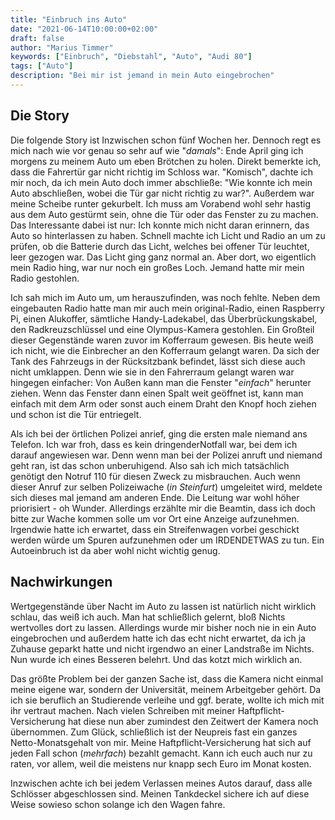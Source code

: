 ```yaml
---
title: "Einbruch ins Auto"
date: "2021-06-14T10:00:00+02:00"
draft: false
author: "Marius Timmer"
keywords: ["Einbruch", "Diebstahl", "Auto", "Audi 80"]
tags: ["Auto"]
description: "Bei mir ist jemand in mein Auto eingebrochen"
---
```


Die Story
---------
Die folgende Story ist Inzwischen schon fünf Wochen her. Dennoch regt es mich nach wie vor genau so sehr auf wie "_damals_": Ende April ging ich morgens zu meinem Auto um eben Brötchen zu holen. Direkt bemerkte ich, dass die Fahrertür gar nicht richtig im Schloss war. "Komisch", dachte ich mir noch, da ich mein Auto doch immer abschließe: "Wie konnte ich mein Auto abschließen, wobei die Tür gar nicht richtig zu war?". Außerdem war meine Scheibe runter gekurbelt. Ich muss am Vorabend wohl sehr hastig aus dem Auto gestürmt sein, ohne die Tür oder das Fenster zu zu machen. Das Interessante dabei ist nur: Ich konnte mich nicht daran erinnern, das Auto so hinterlassen zu haben. Schnell machte ich Licht und Radio an um zu prüfen, ob die Batterie durch das Licht, welches bei offener Tür leuchtet, leer gezogen war. Das Licht ging ganz normal an. Aber dort, wo eigentlich mein Radio hing, war nur noch ein großes Loch. Jemand hatte mir mein Radio gestohlen.

Ich sah mich im Auto um, um herauszufinden, was noch fehlte. Neben dem eingebauten Radio hatte man mir auch mein original-Radio, einen Raspberry Pi, einen Alukoffer, sämtliche Handy-Ladekabel, das Überbrückungskabel, den Radkreuzschlüssel und eine Olympus-Kamera gestohlen. Ein Großteil dieser Gegenstände waren zuvor im Kofferraum gewesen. Bis heute weiß ich nicht, wie die Einbrecher an den Kofferraum gelangt waren. Da sich der Tank des Fahrzeugs in der Rücksitzbank befindet, lässt sich diese auch nicht umklappen. Denn wie sie in den Fahrerraum gelangt waren war hingegen einfacher: Von Außen kann man die Fenster "_einfach_" herunter ziehen. Wenn das Fenster dann einen Spalt weit geöffnet ist, kann man einfach mit dem Arm oder sonst auch einem Draht den Knopf hoch ziehen und schon ist die Tür entriegelt.

Als ich bei der örtlichen Polizei anrief, ging die ersten male niemand ans Telefon. Ich war froh, dass es kein dringenderNotfall war, bei dem ich darauf angewiesen war. Denn wenn man bei der Polizei anruft und niemand geht ran, ist das schon unberuhigend. Also sah ich mich tatsächlich genötigt den Notruf 110 für diesen Zweck zu misbrauchen. Auch wenn dieser Anruf zur selben Polizeiwache (_in Steinfurt_) umgeleitet wird, meldete sich dieses mal jemand am anderen Ende. Die Leitung war wohl höher priorisiert - oh Wunder. Allerdings erzählte mir die Beamtin, dass ich doch bitte zur Wache kommen solle um vor Ort eine Anzeige aufzunehmen. Irgendwie hatte ich erwartet, dass ein Streifenwagen vorbei geschickt werden würde um Spuren aufzunehmen oder um IRDENDETWAS zu tun. Ein Autoeinbruch ist da aber wohl nicht wichtig genug.

Nachwirkungen
-------------
Wertgegenstände über Nacht im Auto zu lassen ist natürlich nicht wirklich schlau, das weiß ich auch. Man hat schließlich gelernt, bloß Nichts wertvolles dort zu lassen. Allerdings wurde mir bisher noch nie in ein Auto eingebrochen und außerdem hatte ich das echt nicht erwartet, da ich ja Zuhause geparkt hatte und nicht irgendwo an einer Landstraße im Nichts. Nun wurde ich eines Besseren belehrt. Und das kotzt mich wirklich an.

Das größte Problem bei der ganzen Sache ist, dass die Kamera nicht einmal meine eigene war, sondern der Universität, meinem Arbeitgeber gehört. Da ich sie beruflich an Studierende verleihe und ggf. berate, wollte ich mich mit ihr vertraut machen. Nach vielen Schreiben mit meiner Haftpflicht-Versicherung hat diese nun aber zumindest den Zeitwert der Kamera noch übernommen. Zum Glück, schließlich ist der Neupreis fast ein ganzes Netto-Monatsgehalt von mir. Meine Haftpflicht-Versicherung hat sich auf jeden Fall schon (_mehrfach_) bezahlt gemacht. Kann ich euch auch nur zu raten, vor allem, weil die meistens nur knapp sech Euro im Monat kosten.

Inzwischen achte ich bei jedem Verlassen meines Autos darauf, dass alle Schlösser abgeschlossen sind. Meinen Tankdeckel sichere ich auf diese Weise sowieso schon solange ich den Wagen fahre.
